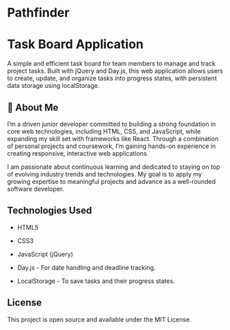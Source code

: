 # Pathfinder
# Task Board Application

A simple and efficient task board for team members to manage and track project tasks. Built with jQuery and Day.js, this web application allows users to create, update, and organize tasks into progress states, with persistent data storage using localStorage.


## 🚀 About Me

I’m a driven junior developer committed to building a strong foundation in core web technologies, including HTML, CSS, and JavaScript, while expanding my skill set with frameworks like React. Through a combination of personal projects and coursework, I’m gaining hands-on experience in creating responsive, interactive web applications.

I am passionate about continuous learning and dedicated to staying on top of evolving industry trends and technologies. My goal is to apply my growing expertise to meaningful projects and advance as a well-rounded software developer.


## Technologies Used

- HTML5

- CSS3

- JavaScript (jQuery)

- Day.js - For date handling and deadline tracking.

- LocalStorage - To save tasks and their progress states.
## License


This project is open source and available under the MIT License.